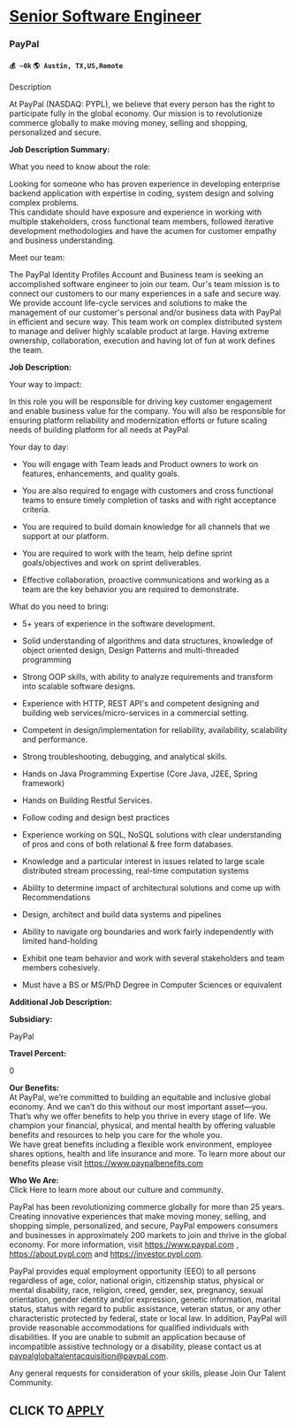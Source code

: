 # [Senior Software Engineer](https://www.remotewlb.com/apply/senior-software-engineer-72751)  
### PayPal  
#### `💰 ~0k` `🌎 Austin, TX,US,Remote`  

Description

At PayPal (NASDAQ: PYPL), we believe that every person has the right to participate fully in the global economy. Our mission is to revolutionize commerce globally to make moving money, selling and shopping, personalized and secure.

**Job Description Summary:**

What you need to know about the role:  
  
Looking for someone who has proven experience in developing enterprise backend application with expertise in coding, system design and solving complex problems.  
This candidate should have exposure and experience in working with multiple stakeholders, cross functional team members, followed iterative development methodologies and have the acumen for customer empathy and business understanding.  
  
Meet our team:  
  
The PayPal Identity Profiles Account and Business team is seeking an accomplished software engineer to join our team. Our's team mission is to connect our customers to our many experiences in a safe and secure way. We provide account life-cycle services and solutions to make the management of our customer's personal and/or business data with PayPal in efficient and secure way. This team work on complex distributed system to manage and deliver highly scalable product at large. Having extreme ownership, collaboration, execution and having lot of fun at work defines the team.

 **Job Description:**

Your way to impact:

In this role you will be responsible for driving key customer engagement and enable business value for the company. You will also be responsible for ensuring platform reliability and modernization efforts or future scaling needs of building platform for all needs at PayPal

Your day to day:

  * You will engage with Team leads and Product owners to work on features, enhancements, and quality goals.

  * You are also required to engage with customers and cross functional teams to ensure timely completion of tasks and with right acceptance criteria.

  * You are required to build domain knowledge for all channels that we support at our platform.

  * You are required to work with the team, help define sprint goals/objectives and work on sprint deliverables.

  * Effective collaboration, proactive communications and working as a team are the key behavior you are required to demonstrate.

What do you need to bring:

  * 5+ years of experience in the software development.

  * Solid understanding of algorithms and data structures, knowledge of object oriented design, Design Patterns and multi-threaded programming

  * Strong OOP skills, with ability to analyze requirements and transform into scalable software designs.

  * Experience with HTTP, REST API's and competent designing and building web services/micro-services in a commercial setting.

  * Competent in design/implementation for reliability, availability, scalability and performance.

  * Strong troubleshooting, debugging, and analytical skills.

  * Hands on Java Programming Expertise (Core Java, J2EE, Spring framework)

  * Hands on Building Restful Services.

  * Follow coding and design best practices

  * Experience working on SQL, NoSQL solutions with clear understanding of pros and cons of both relational & free form databases.

  * Knowledge and a particular interest in issues related to large scale distributed stream processing, real-time computation systems

  * Ability to determine impact of architectural solutions and come up with Recommendations

  * Design, architect and build data systems and pipelines

  * Ability to navigate org boundaries and work fairly independently with limited hand-holding

  * Exhibit one team behavior and work with several stakeholders and team members cohesively. 

  * Must have a BS or MS/PhD Degree in Computer Sciences or equivalent

 **Additional Job Description:**

 **Subsidiary:**

PayPal

 **Travel Percent:**

0

 **Our Benefits:**  
At PayPal, we’re committed to building an equitable and inclusive global economy. And we can’t do this without our most important asset—you. That’s why we offer benefits to help you thrive in every stage of life. We champion your financial, physical, and mental health by offering valuable benefits and resources to help you care for the whole you.  
We have great benefits including a flexible work environment, employee shares options, health and life insurance and more. To learn more about our benefits please visit https://www.paypalbenefits.com

 **Who We Are:**  
Click Here to learn more about our culture and community.  
  
PayPal has been revolutionizing commerce globally for more than 25 years. Creating innovative experiences that make moving money, selling, and shopping simple, personalized, and secure, PayPal empowers consumers and businesses in approximately 200 markets to join and thrive in the global economy. For more information, visit https://www.paypal.com , https://about.pypl.com and https://investor.pypl.com.  
  
PayPal provides equal employment opportunity (EEO) to all persons regardless of age, color, national origin, citizenship status, physical or mental disability, race, religion, creed, gender, sex, pregnancy, sexual orientation, gender identity and/or expression, genetic information, marital status, status with regard to public assistance, veteran status, or any other characteristic protected by federal, state or local law. In addition, PayPal will provide reasonable accommodations for qualified individuals with disabilities. If you are unable to submit an application because of incompatible assistive technology or a disability, please contact us at paypalglobaltalentacquisition@paypal.com.

Any general requests for consideration of your skills, please Join Our Talent Community.

  
## CLICK TO [APPLY](https://www.remotewlb.com/apply/senior-software-engineer-72751)


